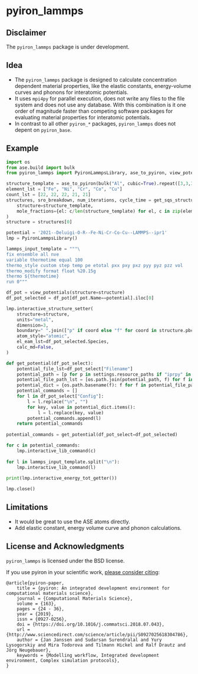 # pyiron_lammps

## Disclaimer
The `pyiron_lammps` package is under development. 

## Idea
* The `pyiron_lammps` package is designed to calculate concentration dependent material properties, like the elastic constants, energy-volume curves and phonons for interatomic potentials. 
* It uses `mpi4py` for parallel execution, does not write any files to the file system and does not use any database. With this combination is it one order of magnitude faster than competing software packages for evaluating material properties for interatomic potentials. 
* In contrast to all other `pyiron_*` packages, `pyiron_lammps` does not depent on `pyiron_base`. 

## Example
```python
import os
from ase.build import bulk
from pyiron_lammps import PyironLammpsLibrary, ase_to_pyiron, view_potentials, settings, get_sqs_structures

structure_template = ase_to_pyiron(bulk("Al", cubic=True).repeat([3,3,3]))
element_lst = ["Fe", "Ni", "Cr", "Co", "Cu"]
count_lst = [22, 22, 22, 21, 21]
structures, sro_breakdown, num_iterations, cycle_time = get_sqs_structures(
    structure=structure_template,
    mole_fractions={el: c/len(structure_template) for el, c in zip(element_lst, count_lst)},
)
structure = structures[0]

potential = '2021--Deluigi-O-R--Fe-Ni-Cr-Co-Cu--LAMMPS--ipr1'
lmp = PyironLammpsLibrary()

lammps_input_template = """\
fix ensemble all nve
variable thermotime equal 100
thermo_style custom step temp pe etotal pxx pxy pxz pyy pyz pzz vol
thermo_modify format float %20.15g
thermo ${thermotime}
run 0"""

df_pot = view_potentials(structure=structure)
df_pot_selected = df_pot[df_pot.Name==potential].iloc[0]

lmp.interactive_structure_setter(
    structure=structure,
    units="metal",
    dimension=3,
    boundary=" ".join(["p" if coord else "f" for coord in structure.pbc]),
    atom_style="atomic",
    el_eam_lst=df_pot_selected.Species,
    calc_md=False,
)

def get_potential(df_pot_select):
    potential_file_lst=df_pot_select["Filename"]
    potential_path = [p for p in settings.resource_paths if "iprpy" in p][-1]
    potential_file_path_lst = [os.path.join(potential_path, f) for f in potential_file_lst]
    potential_dict = {os.path.basename(f): f for f in potential_file_path_lst}
    potential_commands = []
    for l in df_pot_select["Config"]:
        l = l.replace("\n", "")
        for key, value in potential_dict.items():
            l = l.replace(key, value)
        potential_commands.append(l)
    return potential_commands
    
potential_commands = get_potential(df_pot_select=df_pot_selected)

for c in potential_commands:
    lmp.interactive_lib_command(c)
    
for l in lammps_input_template.split("\n"):
    lmp.interactive_lib_command(l)
    
print(lmp.interactive_energy_tot_getter())

lmp.close()
```

## Limitations
* It would be great to use the ASE atoms directly.
* Add elastic constant, energy volume curve and phonon calculations. 

## License and Acknowledgments
`pyiron_lammps` is licensed under the BSD license.

If you use pyiron in your scientific work, [please consider citing](http://www.sciencedirect.com/science/article/pii/S0927025618304786):

```
@article{pyiron-paper,
    title = {pyiron: An integrated development environment for computational materials science},
    journal = {Computational Materials Science},
    volume = {163},
    pages = {24 - 36},
    year = {2019},
    issn = {0927-0256},
    doi = {https://doi.org/10.1016/j.commatsci.2018.07.043},
    url = {http://www.sciencedirect.com/science/article/pii/S0927025618304786},
    author = {Jan Janssen and Sudarsan Surendralal and Yury Lysogorskiy and Mira Todorova and Tilmann Hickel and Ralf Drautz and Jörg Neugebauer},
    keywords = {Modelling workflow, Integrated development environment, Complex simulation protocols},
}
```
